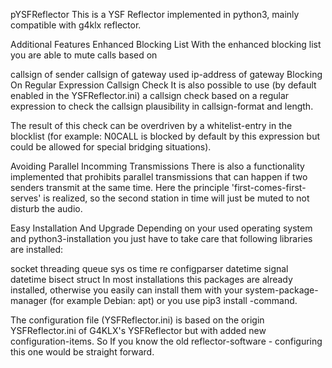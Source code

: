 pYSFReflector
This is a YSF Reflector implemented in python3, mainly compatible with g4klx reflector.

Additional Features
Enhanced Blocking List
With the enhanced blocking list you are able to mute calls based on

callsign of sender
callsign of gateway used
ip-address of gateway
Blocking On Regular Expression Callsign Check
It is also possible to use (by default enabled in the YSFReflector.ini) a callsign check based on a regular expression to check the callsign plausibility in callsign-format and length.

The result of this check can be overdriven by a whitelist-entry in the blocklist (for example: N0CALL is blocked by default by this expression but could be allowed for special bridging situations).

Avoiding Parallel Incomming Transmissions
There is also a functionality implemented that prohibits parallel transmissions that can happen if two senders transmit at the same time. Here the principle 'first-comes-first-serves' is realized, so the second station in time will just be muted to not disturb the audio.

Easy Installation And Upgrade
Depending on your used operating system and python3-installation you just have to take care that following libraries are installed:

socket
threading
queue
sys
os
time
re
configparser
datetime
signal
datetime
bisect
struct
In most installations this packages are already installed, otherwise you easily can install them with your system-package-manager (for example Debian: apt) or you use pip3 install <package>-command.

The configuration file (YSFReflector.ini) is based on the origin YSFReflector.ini of G4KLX's YSFReflector but with added new configuration-items. So If you know the old reflector-software - configuring this one would be straight forward.
